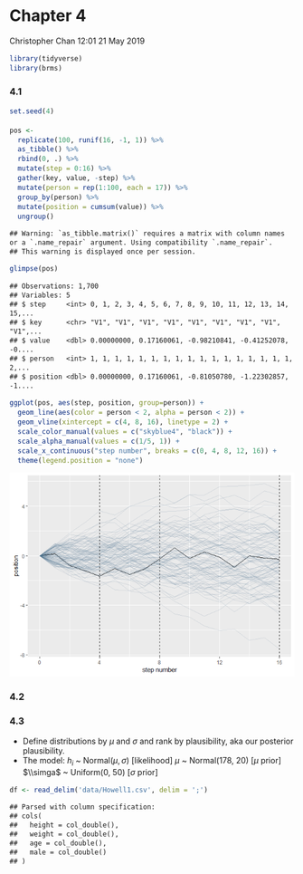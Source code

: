 Chapter 4
================
Christopher Chan
12:01 21 May 2019

``` r
library(tidyverse)
library(brms)
```

### 4.1

``` r
set.seed(4)

pos <- 
  replicate(100, runif(16, -1, 1)) %>%
  as_tibble() %>%
  rbind(0, .) %>%
  mutate(step = 0:16) %>%
  gather(key, value, -step) %>%
  mutate(person = rep(1:100, each = 17)) %>%
  group_by(person) %>%
  mutate(position = cumsum(value)) %>%
  ungroup()
```

    ## Warning: `as_tibble.matrix()` requires a matrix with column names or a `.name_repair` argument. Using compatibility `.name_repair`.
    ## This warning is displayed once per session.

``` r
glimpse(pos)
```

    ## Observations: 1,700
    ## Variables: 5
    ## $ step     <int> 0, 1, 2, 3, 4, 5, 6, 7, 8, 9, 10, 11, 12, 13, 14, 15,...
    ## $ key      <chr> "V1", "V1", "V1", "V1", "V1", "V1", "V1", "V1", "V1",...
    ## $ value    <dbl> 0.00000000, 0.17160061, -0.98210841, -0.41252078, -0....
    ## $ person   <int> 1, 1, 1, 1, 1, 1, 1, 1, 1, 1, 1, 1, 1, 1, 1, 1, 1, 2,...
    ## $ position <dbl> 0.00000000, 0.17160061, -0.81050780, -1.22302857, -1....

``` r
ggplot(pos, aes(step, position, group=person)) +
  geom_line(aes(color = person < 2, alpha = person < 2)) + 
  geom_vline(xintercept = c(4, 8, 16), linetype = 2) +
  scale_color_manual(values = c("skyblue4", "black")) +
  scale_alpha_manual(values = c(1/5, 1)) +
  scale_x_continuous("step number", breaks = c(0, 4, 8, 12, 16)) +
  theme(legend.position = "none")
```

![](ch4_files/figure-markdown_github/unnamed-chunk-3-1.png)

### 4.2

### 4.3

-   Define distributions by *μ* and *σ* and rank by plausibility, aka our posterior plausibility.
-   The model:
    *h*<sub>*i*</sub> ~ Normal(*μ*, *σ*) \[likelihood\]
    *μ* ~ Normal(178, 20) \[*μ* prior\]
    $\\simga$ ~ Uniform(0, 50) \[*σ* prior\]

``` r
df <- read_delim('data/Howell1.csv', delim = ';')
```

    ## Parsed with column specification:
    ## cols(
    ##   height = col_double(),
    ##   weight = col_double(),
    ##   age = col_double(),
    ##   male = col_double()
    ## )
